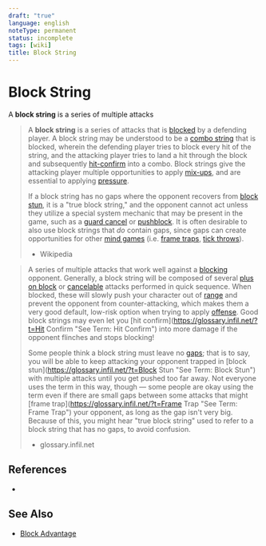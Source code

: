 ```yaml
---
draft: "true"
language: english
noteType: permanent
status: incomplete
tags: [wiki]
title: Block String
---
```


# Block String

A **block string** is a series of multiple attacks

> A **block string** is a series of attacks that is [blocked](https://en.wiktionary.org/wiki/Appendix:Glossary_of_fighting_games#Block/Guard) by a defending player. A block string may be understood to be a [combo string](https://en.wiktionary.org/wiki/Appendix:Glossary_of_fighting_games#String) that is blocked, wherein the defending player tries to block every hit of the string, and the attacking player tries to land a hit through the block and subsequently [hit-confirm](https://en.wiktionary.org/wiki/Appendix:Glossary_of_fighting_games#Hit_Confirm) into a combo. Block strings give the attacking player multiple opportunities to apply [mix-ups](https://en.wiktionary.org/wiki/Appendix:Glossary_of_fighting_games#Mix-Up), and are essential to applying [pressure](https://en.wiktionary.org/wiki/Appendix:Glossary_of_fighting_games#Pressure).
>
> If a block string has no gaps where the opponent recovers from [block stun](https://en.wiktionary.org/wiki/Appendix:Glossary_of_fighting_games#Block_Stun), it is a "true block string," and the opponent cannot act unless they utilize a special system mechanic that may be present in the game, such as a [guard cancel](https://en.wiktionary.org/wiki/Appendix:Glossary_of_fighting_games#Guard_Cancel) or [pushblock](https://en.wiktionary.org/wiki/Appendix:Glossary_of_fighting_games#Push_Block). It is often desirable to also use block strings that _do_ contain gaps, since gaps can create opportunities for other [mind games](https://en.wiktionary.org/wiki/Appendix:Glossary_of_fighting_games#Mind_Games) (i.e. [frame traps](https://en.wiktionary.org/wiki/Appendix:Glossary_of_fighting_games#Frame_Trap), [tick throws](https://en.wiktionary.org/wiki/Appendix:Glossary_of_fighting_games#Throw)).
>
> -   Wikipedia

> A series of multiple attacks that work well against a [blocking](https://glossary.infil.net/?t=Block "See Term: Block") opponent. Generally, a block string will be composed of several [plus on block](https://glossary.infil.net/?t=Plus "See Term: Plus") or [cancelable](https://glossary.infil.net/?t=Cancel "See Term: Cancel") attacks performed in quick sequence. When blocked, these will slowly push your character out of [range](https://glossary.infil.net/?t=Range "See Term: Range") and prevent the opponent from counter-attacking, which makes them a very good default, low-risk option when trying to apply [offense](https://glossary.infil.net/?t=Offense "See Term: Offense"). Good block strings may even let you [hit confirm](https://glossary.infil.net/?t=Hit Confirm "See Term: Hit Confirm") into more damage if the opponent flinches and stops blocking!
>
> Some people think a block string must leave no [gaps](https://glossary.infil.net/?t=Gap "See Term: Gap"); that is to say, you will be able to keep attacking your opponent trapped in [block stun](https://glossary.infil.net/?t=Block Stun "See Term: Block Stun") with multiple attacks until you get pushed too far away. Not everyone uses the term in this way, though — some people are okay using the term even if there are small gaps between some attacks that might [frame trap](https://glossary.infil.net/?t=Frame Trap "See Term: Frame Trap") your opponent, as long as the gap isn't very big. Because of this, you might hear "true block string" used to refer to a block string that has no gaps, to avoid confusion.
>
> -   glossary.infil.net

## References

-

## See Also

- [Block Advantage](block-advantage.md)

